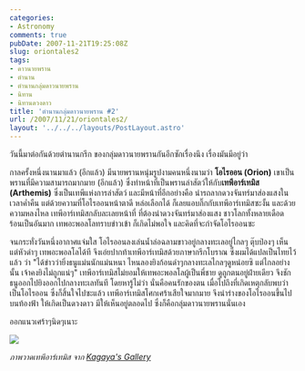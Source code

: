 ```yaml
---
categories:
- Astronomy
comments: true
pubDate: 2007-11-21T19:25:08Z
slug: oriontales2
tags:
- ดาวนายพราน
- ตำนาน
- ตำนานกลุ่มดาวนายพราน
- นิทาน
- นิทานดวงดาว
title: 'ตำนานกลุ่มดาวนายพราน #2'
url: /2007/11/21/oriontales2/
layout: '../../../layouts/PostLayout.astro'
---
```


วันนี้มาต่อกันด้วยตำนานกรีก ของกลุ่มดาวนายพรานกันอีกซักเรื่องนึง เรื่องมันมีอยู่ว่า

กาลครั้งหนึ่งนานมาแล้ว (อีกแล้ว) มีนายพรานหนุ่มรูปงามคนหนึ่งนามว่า **โอไรออน (Orion)** เขาเป็นพรานที่มีความสามารถมากมาย (อีกแล้ว) ซึ่งทำหน้าที่เป็นพรานล่าสัตว์ให้กับ**เทพีอาร์เทมิส (Arthemis)** ซึ่งเป็นเทพีแห่งการล่าสัตว์ และมีหน้าที่อีกอย่างคือ นำรถลากดวงจันทร์มาส่องแสงในเวลาค่ำคืน แต่ด้วยความที่โอไรออนหน้าตาดี หล่อเลือกได้ ก็เลยแอบกิ๊กกับเทพีอาร์เทมิสซะงั้น และด้วยความหลงไหล เทพีอาร์เทมิสกลับละเลยหน้าที่ ที่ต้องนำดวงจันทร์มาส่องแสง ชาวโลกทั้งหลายเดือดร้อนเป็นอันมาก เทพอะพอลโลทราบข่าวเข้า ก็เกิดไม่พอใจ และคิดที่จะกำจัดโอไรออนซะ

จนกระทั่งวันหนึ่งอากาศแจ่มใส โอไรออนลงเล่นน้ำล่อฉลามขาวอยู่กลางทะเลอยู่ไกลๆ ตุ๊บป่องๆ เห็นแต่หัวดำๆ เทพอะพอลโลได้ที จึงเอ่ยปากท้าเทพีอาร์เทมิสด้วยภาษากรีกโบราณ ซึ่งผมได้แปลเป็นไทยไว้แล้ว ว่า "ได้ข่าวว่ายิ่งธนูแม่นนักแม่นหนา ไหนลองยิงก้อนดำๆกลางทะเลไกลๆดูหน่อยซิ แต่ไกลอย่างนั้น เจ้าคงยิงไม่ถูกแน่ๆ" เทพีอาร์เทมิสไม่ยอมให้เทพอะพอลโลผู้เป็นพี่ชาย ดูถูกตนอยู่ฝ่ายเดียว จึงชักธนูออกไปยิงออกไปกลางทะเลทันที โดยหารู้ไม่ว่า นั่นคือคนรักของตน เมื่อไปถึงที่เกิดเหตุกลับพบว่าเป็นโอไรออน ซึ่งก็สิ้นใจไปซะแล้ว เทพีอาร์เทมิสโศกเศร้าเสียใจมากมาย จึงนำร่างของโอไรออนขึ้นไปบนท้องฟ้า ให้เกิดเป็นดวงดาว มีให้เห็นอยู่ตลอดไป ซึ่งก็คือกลุ่มดาวนายพรานนั่นเอง

ออกแนวเศร้าๆนิดๆเนาะ

[![](https://files.armno.in.th/uploads/2007/11/arte_01.jpg)](https://files.armno.in.th/uploads/2007/11/arte_01.jpg)


_ภาพวาดเทพีอาร์เทมิส จาก [Kagaya's Gallery](http://www.kagayastudio.com/)_
